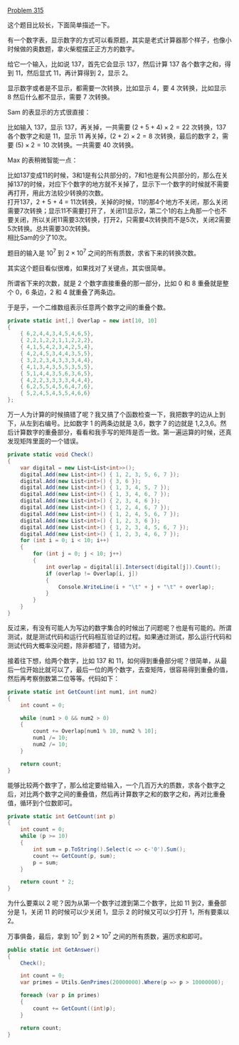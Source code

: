 [Problem 315](https://projecteuler.net/problem=315)

这个题目比较长，下面简单描述一下。

有一个数字表，显示数字的方式可以看原题，其实是老式计算器那个样子，也像小时候做的奥数题，拿火柴棍摆正正方方的数字。

给它一个输入，比如说 137，首先它会显示 137，然后计算 137 各个数字之和，得到 11，然后显式 11，再计算得到 2，显示 2。

显示数字或者是不显示，都需要一次转换，比如显示 4，要 4 次转换，比如显示 8 然后什么都不显示，需要 7 次转换。

Sam 的表显示的方式很直接：

比如输入 137，显示 137，再关掉，一共需要 $(2 + 5 + 4) \times 2 = 22$ 次转换，137 各个数字之和是 11，显示 11 再关掉，$(2 + 2) \times 2 = 8$ 次转换，最后的数字 2，需要 $(5) \times 2 = 10$ 次转换。一共需要 40 次转换。

Max 的表稍微智能一点：

比如137变成11的时候，3和1是有公共部分的，7和1也是有公共部分的，那么在关掉137的时候，对应下个数字的地方就不关掉了，显示下一个数字的时候就不需要再打开，用此方法较少转换的次数。  
打开137，2 + 5 + 4 = 11次转换，关掉的时候，11的那4个地方不关闭，那么关闭需要7次转换；显示11不需要打开了，关闭11显示2，第二个1的右上角那一个也不要关闭，所以关闭11需要3次转换，打开2，只需要4次转换而不是5次，关闭2需要5次转换。总共需要30次转换。  
相比Sam的少了10次。

题目的输入是 $10 ^ 7$ 到 $2 \times 10 ^ 7$ 之间的所有质数，求省下来的转换次数。

其实这个题目看似很难，如果找对了关键点，其实很简单。

所谓省下来的次数，就是 2 个数字直接重叠的那一部分，比如 0 和 8 重叠就是整个 0，6 条边，2 和 4 就重叠了两条边。

于是乎，一个二维数组表示任意两个数字之间的重叠个数。
``` csharp
private static int[,] Overlap = new int[10, 10]
{
    { 6,2,4,4,3,4,5,4,6,5},
    { 2,2,1,2,2,1,1,2,2,2},
    { 4,1,5,4,2,3,4,2,5,4},
    { 4,2,4,5,3,4,4,3,5,5},
    { 3,2,2,3,4,3,3,3,4,4},
    { 4,1,3,4,3,5,5,3,5,5},
    { 5,1,4,4,3,5,6,3,6,5},
    { 4,2,2,3,3,3,3,4,4,4},
    { 6,2,5,5,4,5,6,4,7,6},
    { 5,2,4,5,4,5,5,4,6,6}
};
```

万一人为计算的时候搞错了呢？我又搞了个函数检查一下，我把数字的边从上到下，从左到右编号。比如数字 1 的两条边就是 3,6，数字 7 的边就是 1,2,3,6。然后计算数字的重叠部分，看看和我手写的矩阵是否一致。第一遍运算的时候，还真发现矩阵里面的一个错误。
``` csharp
private static void Check()
{
    var digital = new List<List<int>>();
    digital.Add(new List<int>() { 1, 2, 3, 5, 6, 7 });
    digital.Add(new List<int>() { 3, 6 });
    digital.Add(new List<int>() { 1, 3, 4, 5, 7 });
    digital.Add(new List<int>() { 1, 3, 4, 6, 7 });
    digital.Add(new List<int>() { 2, 3, 4, 6 });
    digital.Add(new List<int>() { 1, 2, 4, 6, 7 });
    digital.Add(new List<int>() { 1, 2, 4, 5, 6, 7 });
    digital.Add(new List<int>() { 1, 2, 3, 6 });
    digital.Add(new List<int>() { 1, 2, 3, 4, 5, 6, 7 });
    digital.Add(new List<int>() { 1, 2, 3, 4, 6, 7 });
    for (int i = 0; i < 10; i++)
    {
        for (int j = 0; j < 10; j++)
        {
            int overlap = digital[i].Intersect(digital[j]).Count();
            if (overlap != Overlap[i, j])
            {
                Console.WriteLine(i + "\t" + j + "\t" + overlap);
            }
        }
    }
}
```
反过来，有没有可能人为写边的数字集合的时候出了问题呢？也是有可能的。所谓测试，就是测试代码和运行代码相互验证的过程。如果通过测试，那么运行代码和测试代码大概率没问题，除非都错了，错错为对。

接着往下想，给两个数字，比如 137 和 11，如何得到重叠部分呢？很简单，从最后一位开始比就可以了，最后一位的两个数字，去查矩阵，很容易得到重叠的值，然后再考察倒数第二位等等。代码如下：
``` csharp
private static int GetCount(int num1, int num2)
{
    int count = 0;

    while (num1 > 0 && num2 > 0)
    {
        count += Overlap[num1 % 10, num2 % 10];
        num1 /= 10;
        num2 /= 10;
    }

    return count;
}
```

能够比较两个数字了，那么给定要给输入，一个几百万大的质数，求各个数字之后，对比两个数字之间的重叠值，然后再计算数字之和的数字之和，再对比重叠值，循环到个位数即可。
``` csharp
private static int GetCount(int p)
{
    int count = 0;
    while (p >= 10)
    {
        int sum = p.ToString().Select(c => c-'0').Sum();
        count += GetCount(p, sum);
        p = sum;
    }

    return count * 2;
}
```
为什么要乘以 2 呢？因为从第一个数字过渡到第二个数字，比如 11 到2，重叠部分是 1，关闭 11 的时候可以少关闭 1，显示 2 的时候又可以少打开 1，所有要乘以 2。

万事俱备，最后，拿到 $10 ^ 7$ 到 $2 \times 10 ^ 7$ 之间的所有质数，遍历求和即可。
``` csharp
public static int GetAnswer()
{
    Check();

    int count = 0;
    var primes = Utils.GenPrimes(20000000).Where(p => p > 10000000);

    foreach (var p in primes)
    {
        count += GetCount((int)p);
    }

    return count;
}
```
